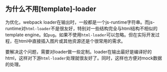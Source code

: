 ## 为什么不用[template]-loader
为优化，webpack loader在输出时，一般都是一个js-runtime字符串。而js-runtime对`html-loader`不是很友好，特别对一些结构完全与html结构不相似的 template engine。如`pug`。如果不使用`html-loader`可以忽略。但在实际开发过程，在html中直接插入图片或其他资源还是个很常用的需求。

要解决这个问题，需要对loader做一些定制。loader在输出最好是编译好的html，这样对下游`html-loader`处理就很友好了。同时，这样也方便对mock数据的处理。



